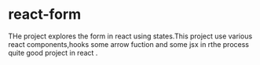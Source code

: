 # react-form
THe project explores the form in react using states.This project use various react components,hooks  some arrow fuction and some jsx in rthe process quite  good project in 
react .
